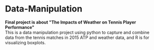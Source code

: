 # Data-Manipulation
<b>Final project is about "The Impacts of Weather on Tennis Player Performance"</b><br>
This is a data manipulation project using python to capture and combine data from the tennis matches in 2015 ATP and weather data, and R is for visualizing boxplots.
